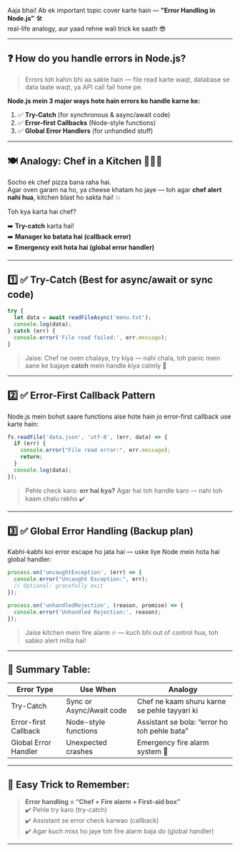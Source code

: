 Aaja bhai! Ab ek important topic cover karte hain — **"Error Handling in Node.js"** 🛠️  
real-life analogy, aur yaad rehne wali trick ke saath 😎

---

## ❓ **How do you handle errors in Node.js?**

> Errors toh kahin bhi aa sakte hain — file read karte waqt, database se data laate waqt, ya API call fail hone pe.

**Node.js mein 3 major ways hote hain errors ko handle karne ke:**

1. ✅ **Try-Catch** (for synchronous & async/await code)  
2. ✅ **Error-first Callbacks** (Node-style functions)  
3. ✅ **Global Error Handlers** (for unhandled stuff)

---

## 🍽️ Analogy: Chef in a Kitchen 👨‍🍳🔥

Socho ek chef pizza bana raha hai.  
Agar oven garam na ho, ya cheese khatam ho jaye — toh agar **chef alert nahi hua**, kitchen blast ho sakta hai! 💥

Toh kya karta hai chef?

➡️ **Try-catch** karta hai!  
➡️ **Manager ko batata hai (callback error)**  
➡️ **Emergency exit hota hai (global error handler)**

---

## 1️⃣ ✅ **Try-Catch** (Best for async/await or sync code)

```js
try {
  let data = await readFileAsync('menu.txt');
  console.log(data);
} catch (err) {
  console.error('File read failed:', err.message);
}
```

> Jaise: Chef ne oven chalaya, try kiya — nahi chala, toh panic mein aane ke bajaye **catch** mein handle kiya calmly 🍕

---

## 2️⃣ ✅ **Error-First Callback Pattern**

Node.js mein bohot saare functions aise hote hain jo error-first callback use karte hain:

```js
fs.readFile('data.json', 'utf-8', (err, data) => {
  if (err) {
    console.error("File read error:", err.message);
    return;
  }
  console.log(data);
});
```

> Pehle check karo: **err hai kya?** Agar hai toh handle karo — nahi toh kaam chalu rakho ✔️

---

## 3️⃣ ✅ **Global Error Handling (Backup plan)**

Kabhi-kabhi koi error escape ho jata hai — uske liye Node mein hota hai global handler:

```js
process.on('uncaughtException', (err) => {
  console.error("Uncaught Exception:", err);
  // Optional: gracefully exit
});
```

```js
process.on('unhandledRejection', (reason, promise) => {
  console.error('Unhandled Rejection:', reason);
});
```

> Jaise kitchen mein fire alarm 🔥 — kuch bhi out of control hua, toh sabko alert milta hai!

---

## 🎯 Summary Table:

| Error Type            | Use When                        | Analogy                            |
|------------------------|----------------------------------|-------------------------------------|
| Try-Catch              | Sync or Async/Await code        | Chef ne kaam shuru karne se pehle tayyari ki |
| Error-first Callback   | Node-style functions            | Assistant se bola: “error ho toh pehle bata” |
| Global Error Handler   | Unexpected crashes              | Emergency fire alarm system 🚨     |

---

## 🧠 Easy Trick to Remember:

> **Error handling = “Chef + Fire alarm + First-aid box”**  
> ✔️ Pehle try karo (try-catch)  
> ✔️ Assistant se error check karwao (callback)  
> ✔️ Agar kuch miss ho jaye toh fire alarm baja do (global handler)

---

